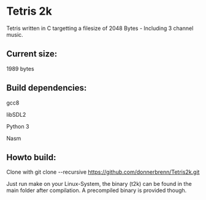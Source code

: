 # Tetris 2k

Tetris written in C targetting a filesize of 2048 Bytes - Including 3 channel music.


## Current size: 

1989 bytes

## Build dependencies:

gcc8

libSDL2

Python 3

Nasm

## Howto build:
Clone with 
git clone --recursive https://github.com/donnerbrenn/Tetris2k.git

Just run make on your Linux-System, the binary (t2k) can be found in the main folder after compilation. A precompiled binary is provided though.
